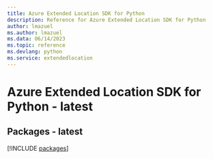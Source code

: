 ```yaml
---
title: Azure Extended Location SDK for Python
description: Reference for Azure Extended Location SDK for Python
author: lmazuel
ms.author: lmazuel
ms.data: 06/14/2023
ms.topic: reference
ms.devlang: python
ms.service: extendedlocation
---
```

# Azure Extended Location SDK for Python - latest
## Packages - latest
[!INCLUDE [packages](extended-location-index.md)]